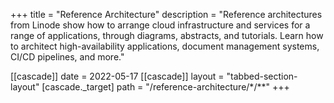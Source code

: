 +++
title = "Reference Architecture"
description = "Reference architectures from Linode show how to arrange cloud infrastructure and services for a range of applications, through diagrams, abstracts, and tutorials. Learn how to architect high-availability applications, document management systems, CI/CD pipelines, and more."

[[cascade]]
date = 2022-05-17
[[cascade]]
layout = "tabbed-section-layout"
[cascade._target]
path = "/reference-architecture/*/**"
+++

 <!--more-->